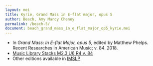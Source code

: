 ```yaml
---
layout: mei
title: Kyrie, Grand Mass in E-flat major, opus 5 
author: Beach, Amy Marcy Cheney
permalink: /beach-5/
document: beach_grand_mass_in_e_flat_major_op5_kyrie.mei
---
```


- In *Grand Mass: In E-flat Major, opus 5*, edited by Matthew Phelps. Recent Researches in American Music; v. 84. 2018.
- <a href="https://tufts-primo.hosted.exlibrisgroup.com/permalink/f/14dinuo/01TUN_ALMA21190686410003851" target="_blank">Music Library Stacks M2.3.U6 R4 v. 84</a>
- Other editions available in <a href="https://imslp.org/wiki/Mass_in_E-flat_major%2C_Op.5_(Beach%2C_Amy_Marcy)" target="_blank">IMSLP</a>
